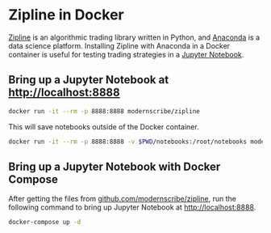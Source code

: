Zipline in Docker
================================================================================
[Zipline](http://www.zipline.io) is an algorithmic trading library written in
Python, and [Anaconda](https://www.continuum.io/anaconda-overview) is a data
science platform. Installing Zipline with Anaconda in a Docker container is
useful for testing trading strategies in a [Jupyter Notebook](http://jupyter.org).


Bring up a Jupyter Notebook at [http://localhost:8888](http://localhost:8888)
--------------------------------------------------------------------------------
```sh
docker run -it --rm -p 8888:8888 modernscribe/zipline
```

This will save notebooks outside of the Docker container.
```sh
docker run -it --rm -p 8888:8888 -v $PWD/notebooks:/root/notebooks modernscribe/zipline
```


Bring up a Jupyter Notebook with Docker Compose
--------------------------------------------------------------------------------
After getting the files from [github.com/modernscribe/zipline](https://github.com/modernscribe/zipline),
run the following command to bring up Jupyter Notebook at [http://localhost:8888](http://localhost:8888).
```sh
docker-compose up -d
```